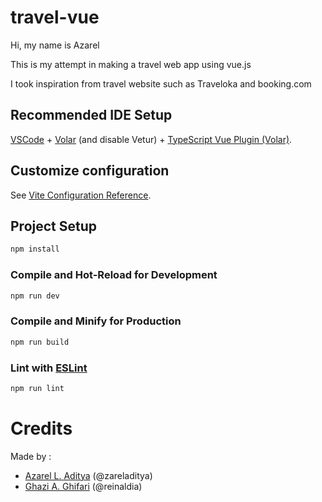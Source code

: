 # travel-vue
Hi, my name is Azarel

This is my attempt in making a travel web app using vue.js

I took inspiration from travel website such as Traveloka and booking.com

## Recommended IDE Setup

[VSCode](https://code.visualstudio.com/) + [Volar](https://marketplace.visualstudio.com/items?itemName=Vue.volar) (and disable Vetur) + [TypeScript Vue Plugin (Volar)](https://marketplace.visualstudio.com/items?itemName=Vue.vscode-typescript-vue-plugin).

## Customize configuration

See [Vite Configuration Reference](https://vitejs.dev/config/).

## Project Setup

```sh
npm install
```

### Compile and Hot-Reload for Development

```sh
npm run dev
```

### Compile and Minify for Production

```sh
npm run build
```

### Lint with [ESLint](https://eslint.org/)

```sh
npm run lint
```

# Credits

Made by :

- [Azarel L. Aditya](https://github.com/zareladitya) (@zareladitya)
- [Ghazi A. Ghifari](https://github.com/reinaldia) (@reinaldia)


